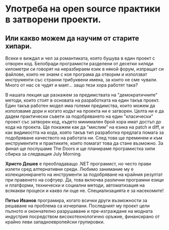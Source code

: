 Употреба на open source практики в затворени проекти.
===================

Или какво можем да научим от старите хипари.  
------------

Всеки е виждал и чел за романтиката, която бушува в един проект с
отворен код. Белобради програмисти разделени от десетки хиляди
километри си говорят на неразбираем език в някой форум, изпращат си
файлове, които не знаем с коя програма да отворим и използват
инструменти със странни трибуквени имена, за които не сме
чували. Много от нас се чудят и маят... защо тези хора работят така?

В нашата лекция ще разкажем за предимствата на "демократичните"
методи, които стоят в основата на разработката на един такъв
проект. Един такъв работен модел има големи предимства, които можем да
използваме дори и когато кодът на проекта ни е затворен. Целта ни е да
дадем практически съвети за подобряването на един "класически" проект
със затворен код, където минимален брой хора имат достъп до кода на
проекта. Ще покажем как да "мислим" на езика на patch и diff, и как
видимостта на кода, която такъв тип разработка предлага помага за
подобряване качеството на работата ни. След това ще преминем и към
инструментите и практиките, които помагат това да стане възможно. За
финал ще послушаме The Doors и ще планираме програмистка хипи сбирка
за следващия July Morning.

**Христо Дешев** е преобладаващо .NET програмист, но често прави
  излети сред алтернативни среди. Любимо занимание му е
  колекционирането на инструменти за подобряване на крайния резултат
  при правенето на софтуер. Да, това включва различни програмни езици
  и платформи, технически и социални методи, автоматизация на всякакви
  процеси и какво ли още не. Специализацията е за насекомите!

**Петьо Иванов** програмира, когато всички други възможности за
  решаване на проблема са изчерпани. Последният му проект цели пълното
  и окончателно разрушаване и пре-изграждане на модната индустрия
  посредством високотехнологично оръжие, финансирано от крайно леви
  западноевропейски групировки.

